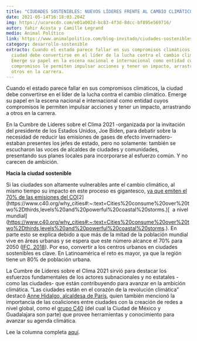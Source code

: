 ```yaml
---
title: "CIUDADES SOSTENIBLES: NUEVOS LÍDERES FRENTE AL CAMBIO CLIMÁTICO"
date: 2021-05-14T16:18:03.204Z
img: https://ucarecdn.com/e01a002d-bc83-4f3d-8dcc-bf895e569716/
autor: Yahir Acosta y Camille Legrand
medio: Animal Político
link: https://www.animalpolitico.com/blog-invitado/ciudades-sostenibles-nuevos-lideres-frente-al-cambio-climatico/
category: desarrollo-sostenible
extracto: Cuando el estado parece fallar en sus compromisos climáticos, la
  ciudad debe convertirse en el líder de la lucha contra el cambio climático.
  Emerge su papel en la escena nacional e internacional como entidad cuyos
  compromisos le permiten impulsar acciones y tener un impacto, arrastrando a
  otros en la carrera.
---
```

<!--StartFragment-->

Cuando el estado parece fallar en sus compromisos climáticos, la ciudad debe convertirse en el líder de la lucha contra el cambio climático. Emerge su papel en la escena nacional e internacional como entidad cuyos compromisos le permiten impulsar acciones y tener un impacto, arrastrando a otros en la carrera.

En la Cumbre de Líderes sobre el Clima 2021 -organizada por la invitación del presidente de los Estados Unidos, Joe Biden, para debatir sobre la necesidad de reducir las emisiones de gases de efecto invernadero- estaban presentes los jefes de estado, pero no solamente: también se escucharon las voces de alcaldes de ciudades y comunidades, presentando sus planes locales para incorporarse al esfuerzo común. Y no carecen de ambición.

**Hacia la ciudad sostenible**

Si las ciudades son altamente vulnerables ante el cambio climático, al mismo tiempo su impacto en este proceso es gigantesco, [ya que emiten el 70% de las emisiones del CO](https://www.c40.org/why_cities#:~:text=Cities%20consume%20over%20two%2Dthirds,levels%20and%20powerful%20coastal%20storms.)[2](https://www.c40.org/why_cities#:~:text=Cities%20consume%20over%20two%2Dthirds,levels%20and%20powerful%20coastal%20storms.)[  a nivel mundial](https://www.c40.org/why_cities#:~:text=Cities%20consume%20over%20two%2Dthirds,levels%20and%20powerful%20coastal%20storms.). En parte esto se explica debido a que más de la mitad de la población mundial vive en áreas urbanas y se espera que este número alcance el 70% para 2050 ([IFC, 2018](http://www.uniapravi.org/objetos/evento/NTY=/arc/20160827152851.pdf)). Por eso, convertir a los centros urbanos en ciudades sostenibles es clave. En Latinoamérica el reto es mayor, ya que la región tiene un 80% de población urbana.

La Cumbre de Líderes sobre el Clima 2021 sirvió para destacar los esfuerzos fundamentales de los actores subnacionales y no estatales -como las ciudades- que están contribuyendo para avanzar en la ambición climática. “Las ciudades están en el corazón de la revolución climática” destacó [Anne Hidalgo, alcaldesa de París](https://www.facebook.com/watch/?v=849118248973741), quien también mencionó la importancia de las coaliciones entre ciudades con la creación de redes a nivel global, como el [grupo C40](https://www.c40.org/) (del cual la Ciudad de México y Guadalajara son parte) que provee herramientas y conocimiento para avanzar su agenda climática.

Lee la columna completa [aquí](https://www.animalpolitico.com/blog-invitado/ciudades-sostenibles-nuevos-lideres-frente-al-cambio-climatico/).

<!--EndFragment-->